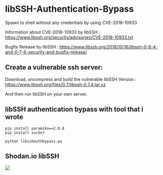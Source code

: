 # libSSH-Authentication-Bypass
Spawn to shell without any credentials by using CVE-2018-10933

Information about CVE-2018-10933 by libSSH : https://www.libssh.org/security/advisories/CVE-2018-10933.txt

Bugfix Release by libSSH : https://www.libssh.org/2018/10/16/libssh-0-8-4-and-0-7-6-security-and-bugfix-release/

## Create a vulnerable ssh server:

Download, uncompress and build the vulnerable libSSH Version : https://www.libssh.org/files/0.7/libssh-0.7.4.tar.xz

And then run libSSH on your own server.

## libSSH authentication bypass with tool that i wrote

```
pip install paramiko==2.0.8
pip install socket

python libsshauthbypass.py
```

## Shodan.io libSSH

![](https://i.imgur.com/SWEfcGR.png)
